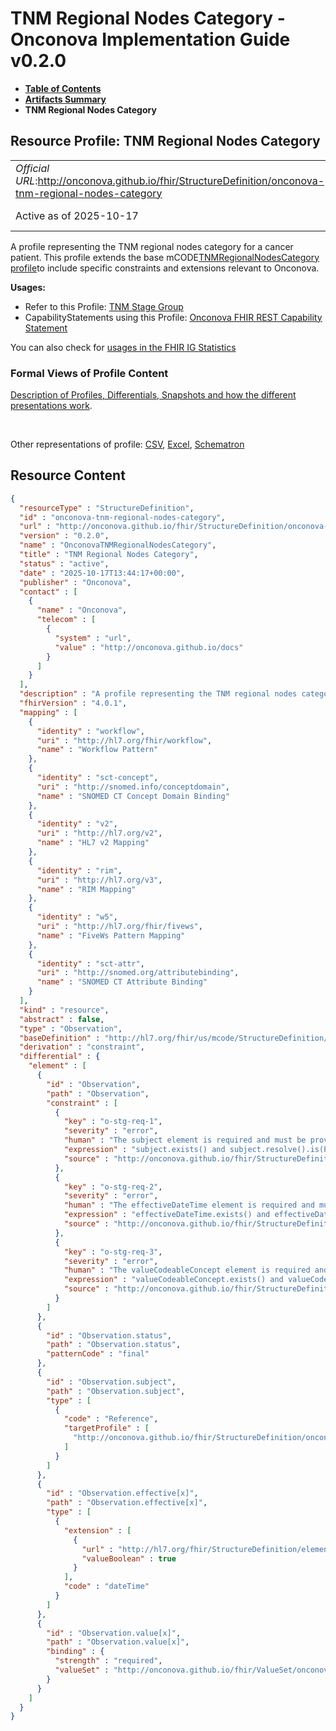 # TNM Regional Nodes Category - Onconova Implementation Guide v0.2.0

* [**Table of Contents**](toc.md)
* [**Artifacts Summary**](artifacts.md)
* **TNM Regional Nodes Category**

## Resource Profile: TNM Regional Nodes Category 

| | |
| :--- | :--- |
| *Official URL*:http://onconova.github.io/fhir/StructureDefinition/onconova-tnm-regional-nodes-category | *Version*:0.2.0 |
| Active as of 2025-10-17 | *Computable Name*:OnconovaTNMRegionalNodesCategory |

 
A profile representing the TNM regional nodes category for a cancer patient. 
This profile extends the base mCODE[TNMRegionalNodesCategory profile](http://hl7.org/fhir/us/mcode/StructureDefinition/mcode-tnm-regional-nodes-category)to include specific constraints and extensions relevant to Onconova. 

**Usages:**

* Refer to this Profile: [TNM Stage Group](StructureDefinition-onconova-tnm-stage-group.md)
* CapabilityStatements using this Profile: [Onconova FHIR REST Capability Statement](CapabilityStatement-onconova-capability-statement.md)

You can also check for [usages in the FHIR IG Statistics](https://packages2.fhir.org/xig/onconova.fhir|current/StructureDefinition/onconova-tnm-regional-nodes-category)

### Formal Views of Profile Content

 [Description of Profiles, Differentials, Snapshots and how the different presentations work](http://build.fhir.org/ig/FHIR/ig-guidance/readingIgs.html#structure-definitions). 

 

Other representations of profile: [CSV](StructureDefinition-onconova-tnm-regional-nodes-category.csv), [Excel](StructureDefinition-onconova-tnm-regional-nodes-category.xlsx), [Schematron](StructureDefinition-onconova-tnm-regional-nodes-category.sch) 



## Resource Content

```json
{
  "resourceType" : "StructureDefinition",
  "id" : "onconova-tnm-regional-nodes-category",
  "url" : "http://onconova.github.io/fhir/StructureDefinition/onconova-tnm-regional-nodes-category",
  "version" : "0.2.0",
  "name" : "OnconovaTNMRegionalNodesCategory",
  "title" : "TNM Regional Nodes Category",
  "status" : "active",
  "date" : "2025-10-17T13:44:17+00:00",
  "publisher" : "Onconova",
  "contact" : [
    {
      "name" : "Onconova",
      "telecom" : [
        {
          "system" : "url",
          "value" : "http://onconova.github.io/docs"
        }
      ]
    }
  ],
  "description" : "A profile representing the TNM regional nodes category for a cancer patient. \n\nThis profile extends the base mCODE [TNMRegionalNodesCategory profile](http://hl7.org/fhir/us/mcode/StructureDefinition/mcode-tnm-regional-nodes-category) to include specific constraints and extensions relevant to Onconova.",
  "fhirVersion" : "4.0.1",
  "mapping" : [
    {
      "identity" : "workflow",
      "uri" : "http://hl7.org/fhir/workflow",
      "name" : "Workflow Pattern"
    },
    {
      "identity" : "sct-concept",
      "uri" : "http://snomed.info/conceptdomain",
      "name" : "SNOMED CT Concept Domain Binding"
    },
    {
      "identity" : "v2",
      "uri" : "http://hl7.org/v2",
      "name" : "HL7 v2 Mapping"
    },
    {
      "identity" : "rim",
      "uri" : "http://hl7.org/v3",
      "name" : "RIM Mapping"
    },
    {
      "identity" : "w5",
      "uri" : "http://hl7.org/fhir/fivews",
      "name" : "FiveWs Pattern Mapping"
    },
    {
      "identity" : "sct-attr",
      "uri" : "http://snomed.org/attributebinding",
      "name" : "SNOMED CT Attribute Binding"
    }
  ],
  "kind" : "resource",
  "abstract" : false,
  "type" : "Observation",
  "baseDefinition" : "http://hl7.org/fhir/us/mcode/StructureDefinition/mcode-tnm-regional-nodes-category|4.0.0",
  "derivation" : "constraint",
  "differential" : {
    "element" : [
      {
        "id" : "Observation",
        "path" : "Observation",
        "constraint" : [
          {
            "key" : "o-stg-req-1",
            "severity" : "error",
            "human" : "The subject element is required and must be provided.",
            "expression" : "subject.exists() and subject.resolve().is(Patient)",
            "source" : "http://onconova.github.io/fhir/StructureDefinition/onconova-tnm-regional-nodes-category|0.2.0"
          },
          {
            "key" : "o-stg-req-2",
            "severity" : "error",
            "human" : "The effectiveDateTime element is required and must be provided.",
            "expression" : "effectiveDateTime.exists() and effectiveDateTime.hasValue()",
            "source" : "http://onconova.github.io/fhir/StructureDefinition/onconova-tnm-regional-nodes-category|0.2.0"
          },
          {
            "key" : "o-stg-req-3",
            "severity" : "error",
            "human" : "The valueCodeableConcept element is required and must be provided.",
            "expression" : "valueCodeableConcept.exists() and valueCodeableConcept.coding.exists()",
            "source" : "http://onconova.github.io/fhir/StructureDefinition/onconova-tnm-regional-nodes-category|0.2.0"
          }
        ]
      },
      {
        "id" : "Observation.status",
        "path" : "Observation.status",
        "patternCode" : "final"
      },
      {
        "id" : "Observation.subject",
        "path" : "Observation.subject",
        "type" : [
          {
            "code" : "Reference",
            "targetProfile" : [
              "http://onconova.github.io/fhir/StructureDefinition/onconova-cancer-patient|0.2.0"
            ]
          }
        ]
      },
      {
        "id" : "Observation.effective[x]",
        "path" : "Observation.effective[x]",
        "type" : [
          {
            "extension" : [
              {
                "url" : "http://hl7.org/fhir/StructureDefinition/elementdefinition-type-must-support",
                "valueBoolean" : true
              }
            ],
            "code" : "dateTime"
          }
        ]
      },
      {
        "id" : "Observation.value[x]",
        "path" : "Observation.value[x]",
        "binding" : {
          "strength" : "required",
          "valueSet" : "http://onconova.github.io/fhir/ValueSet/onconova-vs-tnm-regional-nodes-categories|0.2.0"
        }
      }
    ]
  }
}

```
